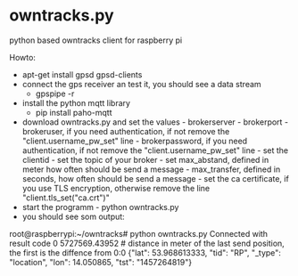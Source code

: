 # owntracks.py
python based owntracks client for raspberry pi


Howto:
- apt-get install gpsd gpsd-clients
- connect the gps receiver an test it, you should see a data stream
     - gpspipe -r
- install the python mqtt library
     - pip install paho-mqtt
- download owntracks.py and set the values
      - brokerserver
      - brokerport
      - brokeruser, if you need authentication, if not remove the "client.username_pw_set" line
      - brokerpassword, if you need authentication, if not remove the "client.username_pw_set" line
      - set the clientid
      - set the topic of your broker
      - set max_abstand, defined in meter how often should be send a message
      - max_transfer, defined in seconds, how often should be send a message
      - set the ca certificate, if you use TLS encryption, otherwise remove the line "client.tls_set("ca.crt")"
- start the programm
      - python owntracks.py
- you should see som output:

root@raspberrypi:~/owntracks# python owntracks.py
Connected with result code 0
5727569.43952 # distance in meter of the last send position, the first is the diffence from 0:0 
{"lat": 53.968613333, "tid": "RP", "_type": "location", "lon": 14.050865, "tst": "1457264819"}



